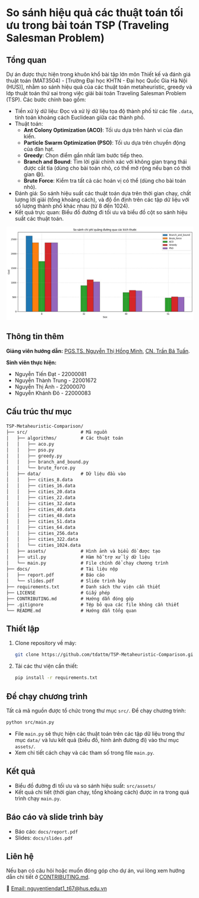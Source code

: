 # So sánh hiệu quả các thuật toán tối ưu trong bài toán TSP (Traveling Salesman Problem)

## Tổng quan
Dự án được thực hiện trong khuôn khổ bài tập lớn môn Thiết kế và đánh giá thuật toán (MAT3504) - [Trường Đại học KHTN - Đại học Quốc Gia Hà Nội (HUS)], nhằm so sánh hiệu quả của các thuật toán metaheuristic, greedy và lớp thuật toán thử sai trong việc giải bài toán Traveling Salesman Problem (TSP). Các bước chính bao gồm:

- Tiền xử lý dữ liệu: Đọc và xử lý dữ liệu tọa độ thành phố từ các file `.data`, tính toán khoảng cách Euclidean giữa các thành phố.
- Thuật toán:
  - **Ant Colony Optimization (ACO)**: Tối ưu dựa trên hành vi của đàn kiến.
  - **Particle Swarm Optimization (PSO)**: Tối ưu dựa trên chuyển động của đàn hạt.
  - **Greedy**: Chọn điểm gần nhất làm bước tiếp theo.
  - **Branch and Bound**: Tìm lời giải chính xác với không gian trạng thái được cắt tỉa (dùng cho bài toán nhỏ, có thể mở rộng nếu bạn có thời gian 😄).
  - **Brute Force**: Kiểm tra tất cả các hoán vị có thể (dùng cho bài toán nhỏ).
- Đánh giá: So sánh hiệu suất các thuật toán dựa trên thời gian chạy, chất lượng lời giải (tổng khoảng cách), và độ ổn định trên các tập dữ liệu với số lượng thành phố khác nhau (từ 8 đến 1024).
- Kết quả trực quan: Biểu đồ đường đi tối ưu và biểu đồ cột so sánh hiệu suất các thuật toán.

![So sách chi phí với đa dạng thành phố (city)](src/assets/cost_multi_size.PNG)

## Thông tin thêm
**Giảng viên hướng dẫn:** [PGS.TS. Nguyễn Thị Hồng Minh](https://hus.vnu.edu.vn/gioi-thieu/can-bo/danh-sach-can-bo/nguyen-thi-hong-minh-1863.html), [CN. Trần Bá Tuấn](https://hus.vnu.edu.vn/gioi-thieu/can-bo/danh-sach-can-bo/tran-ba-tuan-3033.html).

**Sinh viên thực hiện:**
- Nguyễn Tiến Đạt        - 22000081
- Nguyễn Thành Trung     - 22001672
- Nguyễn Thị Ánh         - 22000070
- Nguyễn Khánh Đô        - 22000083

## Cấu trúc thư mục

```plain
TSP-Metaheuristic-Comparison/
├── src/                    # Mã nguồn
│   ├── algorithms/         # Các thuật toán
│   │   ├── aco.py
│   │   ├── pso.py
│   │   ├── greedy.py
│   │   ├── branch_and_bound.py
│   │   └── brute_force.py
│   ├── data/               # Dữ liệu đầu vào
│   │   ├── cities_8.data
│   │   ├── cities_16.data
│   │   ├── cities_20.data
│   │   ├── cities_22.data
│   │   ├── cities_32.data
│   │   ├── cities_40.data
│   │   ├── cities_48.data
│   │   ├── cities_51.data
│   │   ├── cities_64.data
│   │   ├── cities_256.data
│   │   ├── cities_322.data
│   │   └── cities_1024.data
│   ├── assets/             # Hình ảnh và biểu đồ được tạo
│   ├── util.py             # Hàm hỗ trợ xử lý dữ liệu
│   └── main.py             # File chính để chạy chương trình
├── docs/                   # Tài liệu nộp
│   ├── report.pdf          # Báo cáo
│   └── slides.pdf          # Slide trình bày
├── requirements.txt        # Danh sách thư viện cần thiết
├── LICENSE                 # Giấy phép
├── CONTRIBUTING.md         # Hướng dẫn đóng góp
├── .gitignore              # Tệp bỏ qua các file không cần thiết
└── README.md               # Hướng dẫn tổng quan
```

## Thiết lập

1. Clone repository về máy:
   ```bash
   git clone https://github.com/tdattm/TSP-Metaheuristic-Comparison.git
   ```
2. Tải các thư viện cần thiết:
   ```bash
   pip install -r requirements.txt
   ```

## Để chạy chương trình
Tất cả mã nguồn được tổ chức trong thư mục `src/`. Để chạy chương trình:
```bash
python src/main.py
```
- File `main.py` sẽ thực hiện các thuật toán trên các tập dữ liệu trong thư mục `data/` và lưu kết quả (biểu đồ, hình ảnh đường đi) vào thư mục `assets/`.
- Xem chi tiết cách chạy và các tham số trong file `main.py`.

## Kết quả
- Biểu đồ đường đi tối ưu và so sánh hiệu suất: `src/assets/`
- Kết quả chi tiết (thời gian chạy, tổng khoảng cách) được in ra trong quá trình chạy `main.py`.

## Báo cáo và slide trình bày
- Báo cáo: `docs/report.pdf`
- Slides: `docs/slides.pdf`

## Liên hệ
Nếu bạn có câu hỏi hoặc muốn đóng góp cho dự án, vui lòng xem hướng dẫn chi tiết ở [CONTRIBUTING.md](CONTRIBUTING.md).

📧 [Email: nguyentiendat1_t67@hus.edu.vn](mailto:nguyentiendat1_t67@hus.edu.vn)